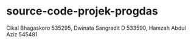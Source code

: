 # source-code-projek-progdas
Cikal Bhagaskoro 535295, Dwinata Sangradit D 533590, Hamzah Abdul Aziz 545481
